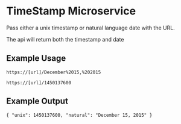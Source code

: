 TimeStamp Microservice
==========================

Pass either a unix timestamp or natural language date with the URL.

The api will return both the timestamp and date


Example Usage
------------

`https://[url]/December%2015,%202015`

`https://[url]/1450137600`

Example Output
------------

`{ "unix": 1450137600, "natural": "December 15, 2015" }`
